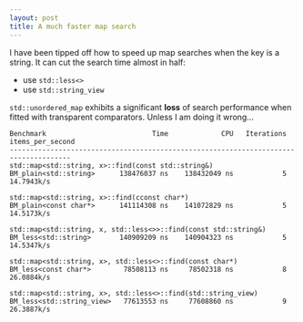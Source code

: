 ```yaml
---
layout: post
title: A much faster map search 
---
```


I have been tipped off how to speed up map searches when the key is a string. It can cut the search time almost in half:
- use ```std::less<>```
- use ```std::string_view```


```std::unordered_map``` exhibits a significant **loss** of search performance when fitted with transparent comparators. Unless I am doing it wrong...


```
Benchmark                          Time             CPU   Iterations items_per_second
-------------------------------------------------------------------------------------
std::map<std::string, x>::find(const std::string&)
BM_plain<std::string>      138476037 ns    138432049 ns            5       14.7943k/s

std::map<std::string, x>::find(cconst char*)
BM_plain<const char*>      141114308 ns    141072829 ns            5       14.5173k/s

std::map<std::string, x, std::less<>>::find(const std::string&)
BM_less<std::string>       140909209 ns    140904323 ns            5       14.5347k/s

std::map<std::string, x>, std::less<>::find(const char*)
BM_less<const char*>        78508113 ns     78502318 ns            8       26.0884k/s

std::map<std::string, x>, std::less<>::find(std::string_view)
BM_less<std::string_view>   77613553 ns     77608860 ns            9       26.3887k/s

```


